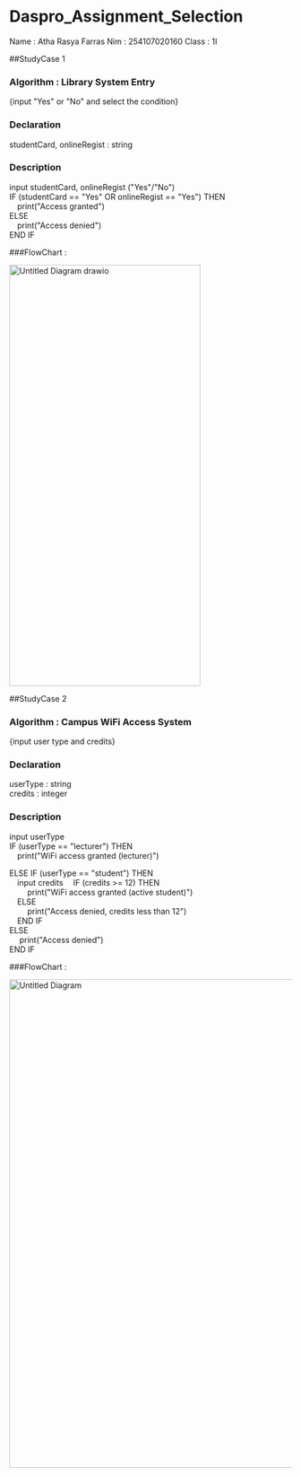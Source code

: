 # Daspro_Assignment_Selection
Name : Atha Rasya Farras
Nim : 254107020160
Class : 1I

##StudyCase 1
### Algorithm : Library System Entry
{input "Yes" or "No" and select the condition}

### Declaration
studentCard, onlineRegist : string

### Description
input studentCard, onlineRegist ("Yes"/"No")  
IF (studentCard == "Yes" OR onlineRegist == "Yes") THEN  
 print("Access granted")  
ELSE  
 print("Access denied")  
END IF

###FlowChart :

<img width="341" height="751" alt="Untitled Diagram drawio" src="https://github.com/user-attachments/assets/97607f90-99ce-4ad0-b14c-592baddb62fc" />

##StudyCase 2 
### Algorithm : Campus WiFi Access System
{input user type and credits}

### Declaration
userType : string  
credits : integer

### Description
input userType  
IF (userType == "lecturer") THEN  
 print("WiFi access granted (lecturer)")
 
ELSE IF (userType == "student") THEN  
 input credits
 IF (credits >= 12) THEN  
    print("WiFi access granted (active student)")  
 ELSE  
    print("Access denied, credits less than 12")  
 END IF  
  ELSE  
    print("Access denied")  
END IF

###FlowChart : 

<img width="549" height="871" alt="Untitled Diagram" src="https://github.com/user-attachments/assets/4f1f92d3-397d-44dd-9ca0-d07054e61e75" />




